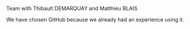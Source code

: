 Team with Thibault DEMARQUAY and Matthieu BLAIS

We have chosen GitHub because we already had an experience using it.
